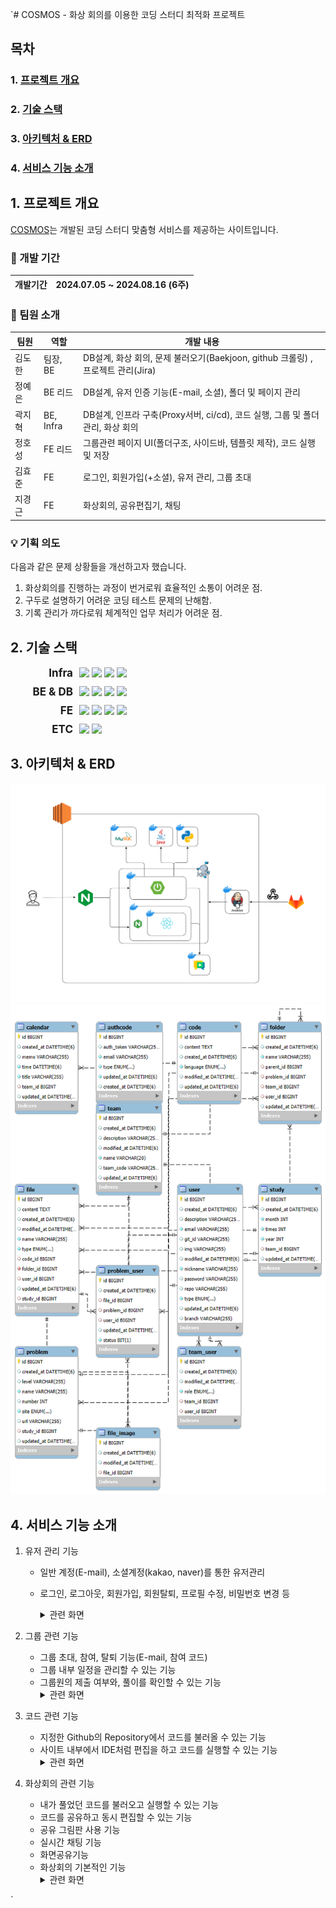 `# COSMOS - 화상 회의를 이용한 코딩 스터디 최적화 프로젝트

## 목차

### 1. [프로젝트 개요](#1-프로젝트-개요)

### 2. [기술 스택](#2-기술-스택)

### 3. [아키텍처 & ERD](#3-아키텍처--erd)

### 4. [서비스 기능 소개](#4-서비스-기능-소개)

## 1. 프로젝트 개요

[COSMOS](https://i11a708.p.ssafy.io/)는 개발된 코딩 스터디 맞춤형 서비스를 제공하는 사이트입니다.

### 📅 개발 기간

| 개발기간 | 2024.07.05 ~ 2024.08.16 (6주) |
| -------- | ----------------------------- |

### 👥 팀원 소개

| 팀원   | 역할      | 개발 내용                                                                       |
| ------ | --------- | ------------------------------------------------------------------------------- |
| 김도한 | 팀장, BE  | DB설계, 화상 회의, 문제 불러오기(Baekjoon, github 크롤링) , 프로젝트 관리(Jira) |
| 정예은 | BE 리드   | DB설계, 유저 인증 기능(E-mail, 소셜), 폴더 및 페이지 관리                       |
| 곽지혁 | BE, Infra | DB설계, 인프라 구축(Proxy서버, ci/cd), 코드 실행, 그룹 및 폴더 관리, 화상 회의  |
| 정호성 | FE 리드   | 그룹관련 페이지 UI(폴더구조, 사이드바, 템플릿 제작), 코드 실행 및 저장          |
| 김효준 | FE        | 로그인, 회원가입(+소셜), 유저 관리, 그룹 초대                                   |
| 지경근 | FE        | 화상회의, 공유편집기, 채팅                                                      |

### 💡 기획 의도

다음과 같은 문제 상황들을 개선하고자 했습니다.

1. 화상회의를 진행하는 과정이 번거로워 효율적인 소통이 어려운 점.
2. 구두로 설명하기 어려운 코딩 테스트 문제의 난해함.
3. 기록 관리가 까다로워 체계적인 업무 처리가 어려운 점.

## 2. 기술 스택

<div style="display: flex; align-items: center; margin-bottom: 10px;">
  <span style="font-size:17px; font-weight:bold; text-align: right; width: 100px;">Infra</span>
  <div style="text-align: left; flex: 1; padding-left: 10px;">
    <img src="https://img.shields.io/badge/nginx-009639?style=for-the-badge&logo=nginx&logoColor=white">
    <img src="https://img.shields.io/badge/ec2-FF9900?style=for-the-badge&logo=amazon-ec2&logoColor=white">
    <img src="https://img.shields.io/badge/docker-2496ED?style=for-the-badge&logo=docker&logoColor=white">
    <img src="https://img.shields.io/badge/jenkins-D24939?style=for-the-badge&logo=jenkins&logoColor=white">
  </div>
</div>

<div style="display: flex; align-items: center; margin-bottom: 10px;">
  <span style="font-size:17px; font-weight:bold; text-align: right; width: 100px;">BE & DB</span>
  <div style="text-align: left; flex: 1; padding-left: 10px;">
    <img src="https://img.shields.io/badge/spring-6DB33F?style=for-the-badge&logo=spring&logoColor=white"> 
    <img src="https://img.shields.io/badge/mysql-4479A1?style=for-the-badge&logo=mysql&logoColor=white">
    <img src="https://img.shields.io/badge/JPA-59666C?style=for-the-badge&logo=hibernate&logoColor=white">
    <img src="https://img.shields.io/badge/QueryDSL-047857?style=for-the-badge&logo=querydsl&logoColor=white">
  </div>
</div>

<div style="display: flex; align-items: center; margin-bottom: 10px;">
  <span style="font-size:17px; font-weight:bold; text-align: right; width: 100px;">FE</span>
  <div style="text-align: left; flex: 1; padding-left: 10px;">
    <img src="https://img.shields.io/badge/react-61DAFB?style=for-the-badge&logo=react&logoColor=black">
    <img src="https://img.shields.io/badge/node.js-339933?style=for-the-badge&logo=Node.js&logoColor=white">
    <img src="https://img.shields.io/badge/redux-764ABC?style=for-the-badge&logo=redux&logoColor=white">
    <img src="https://img.shields.io/badge/axios-5A29E4?style=for-the-badge&logo=axios&logoColor=white">
  </div>
</div>

<div style="display: flex; align-items: center; margin-bottom: 10px;">
  <span style="font-size:17px; font-weight:bold; text-align: right; width: 100px;">ETC</span>
  <div style="text-align: left; flex: 1; padding-left: 10px;">
    <img src="https://img.shields.io/badge/openvidu-0D97CE?style=for-the-badge&logo=openvidu&logoColor=white">
    <img src="https://img.shields.io/badge/websocket-010101?style=for-the-badge&logo=websocket&logoColor=white">
  </div>
</div>

## 3. 아키텍처 & ERD

<img src="imgs/Architect.png" alt="img_1" style="max-width: 100%; height: auto;">
<img src="imgs/Erd.png" alt="img" style="max-width: 100%; height: auto;">

## 4. 서비스 기능 소개

1. 유저 관리 기능

   - 일반 계정(E-mail), 소셜계정(kakao, naver)를 통한 유저관리
   - 로그인, 로그아웃, 회원가입, 회원탈퇴, 프로필 수정, 비밀번호 변경 등
     <details>
     <summary>관련 화면</summary>

     <li><p>로그인 화면</p></li>
     <img src="./imgs/accounts/login.png" alt="" style="max-width: 100%; height: auto;"/>
     <P>일반 로그인, 네이버 로그인, 카카오 로그인</P>

     <li><p>회원가입 화면</p></li>
     <img src="./imgs/accounts/signup.png" alt="" style="max-width: 100%; height: auto;"/>
     <P>이메일 인증 후,  일반 회원가입, 네이버 회원가입, 카카오 회원가입</P>

     <li><p>비밀번호 찾기 화면</p></li>
     <img src=".imgs/accounts/passwordfind.png" alt="" style="max-width: 100%; height: auto;"/>
     <P>이메일 인증 후, 비밀번호 변경</P>

     <li><p>비밀번호 변경 화면</p></li>
     <img src="./imgs/accounts/passwordchange.png" alt="" style="max-width: 100%; height: auto;"/>
     <P>기존 비밀번호 입력 후, 비밀번호 변경</P>

     <li><p>유저정보 화면</p></li>
     <img src="./imgs/accounts/userinfo.png" alt="" style="max-width: 100%; height: auto;"/>
     <P>가입 정보와 이메일, 닉네임, 자기소개, Git Repo Branch 정보</P>

     <li><p>유저정보 변경 화면</p></li>
     <img src="./imgs/accounts/userinfochange.png" alt="" style="max-width: 100%; height: auto;"/>
     <P>가입 정보와 이메일, 닉네임, 자기소개, Git Repo Branch 정보 변경</P>

     </details>

2. 그룹 관련 기능
   - 그룹 초대, 참여, 탈퇴 기능(E-mail, 참여 코드)
   - 그룹 내부 일정을 관리할 수 있는 기능
   - 그룹원의 제출 여부와, 풀이를 확인할 수 있는 기능
     <details>
     <summary>관련 화면</summary>
     <img src="./readme-img/group-main.png" alt="" style="max-width: 100%; height: auto;"/>
     <li>그룹 메인 페이지 : 일정관리 및 그룹 정보, 화상회의 시작</li>
     <img src="./readme-img/group-setting.png" alt="" style="max-width: 100%; height: auto;"/>
     <li>그룹 설정 : 그룹 초대 코드, 그룹 정보 변경 및 탈퇴</li>
     <img src="./readme-img/group-invite.png" alt="" style="max-width: 100%; height: auto;"/>
     <li>그룹 초대 : 이메일, 닉네임 초대</li>
     <img src="./readme-img/group-overview.png" alt="" style="max-width: 100%; height: auto;"/>
     <li>그룹 개요 : 지금까지의 문제 풀이 목록, 스터디 생성</li>
     <img src="./readme-img/group-time-overview.png" alt="" style="max-width: 100%; height: auto;"/>
     <li>스터디 개요 : 문제 추가 및 내 풀이 불러오기, 코드 페이지 및 문제 페이지, 스터디원의 풀이 현황</li>
     <img src="./readme-img/group-code.png" alt="" style="max-width: 100%; height: auto;"/>
     <li>개별 코드 : 풀이 코드 확인 및 코드 실행, 코드 편집</li>
     </details>
3. 코드 관련 기능
   - 지정한 Github의 Repository에서 코드를 불러올 수 있는 기능
   - 사이트 내부에서 IDE처럼 편집을 하고 코드를 실행할 수 있는 기능
     <details>
     <summary>관련 화면</summary>
     <img src="" alt="" style="max-width: 100%; height: auto;"/>
     </details>
4. 화상회의 관련 기능
   - 내가 풀었던 코드를 불러오고 실행할 수 있는 기능
   - 코드를 공유하고 동시 편집할 수 있는 기능
   - 공유 그림판 사용 기능
   - 실시간 채팅 기능
   - 화면공유기능
   - 화상회의 기본적인 기능
     <details>
     <summary>관련 화면</summary>
     <li>공유 편집기, 공유 그림판, 화상 회의</li>
     <img src="./readme-img/conferencepage.png" alt="" style="max-width: 100%; height: auto;"/>
     <li>내 코드 페이지, 컴파일, 채팅</li>
     <img src="./readme-img/mycodepage.png" alt="" style="max-width: 100%; height: auto;"/>
     </details>

`
